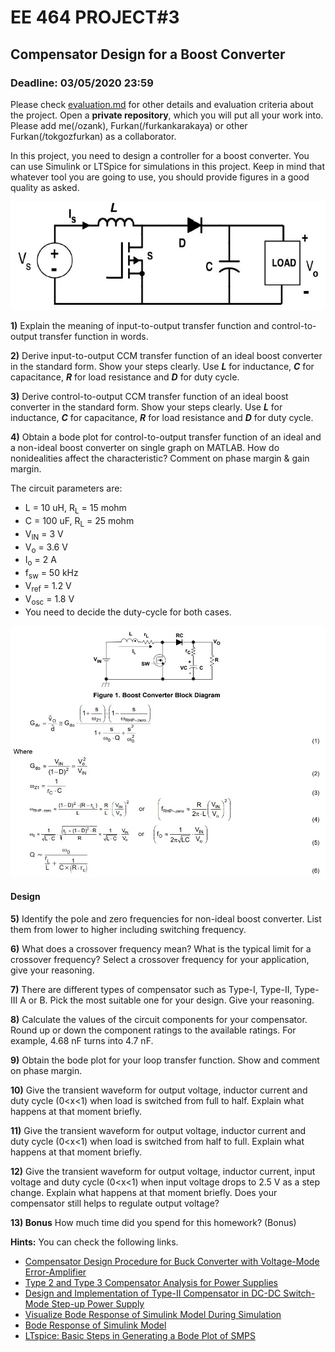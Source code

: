 # EE 464 PROJECT#3

## Compensator Design for a Boost Converter

### Deadline: 03/05/2020 23:59

Please check [evaluation.md](evaluation.md) for other details and evaluation criteria about the project. Open a **private repository**, which you will put all your work into. Please add me(/ozank), Furkan(/furkankarakaya) or other Furkan(/tokgozfurkan) as a collaborator.

In this project, you need to design a controller for a boost converter. You can use Simulink or LTSpice for simulations in this project. Keep in mind that whatever tool you are going to use, you should provide figures in a good quality as asked.

  ![](BoostConverter.png)

**1)** Explain the meaning of input-to-output transfer function and control-to-output transfer function in words.

**2)** Derive input-to-output CCM transfer function of an ideal boost converter in the standard form. Show your steps clearly. Use ***L*** for inductance, ***C*** for capacitance, ***R*** for load resistance and ***D*** for duty cycle.

**3)** Derive control-to-output CCM transfer function of an ideal boost converter in the standard form. Show your steps clearly. Use ***L*** for inductance, ***C*** for capacitance, ***R*** for load resistance and ***D*** for duty cycle.

**4)** Obtain a bode plot for control-to-output transfer function of an ideal and a non-ideal boost converter on single graph on MATLAB. How do nonidealities affect the characteristic? Comment on phase margin & gain margin.

The circuit parameters are:
* L = 10 uH, R<sub>L</sub> = 15 mohm
* C = 100 uF, R<sub>L</sub> = 25 mohm
* V<sub>IN</sub> = 3 V
* V<sub>o</sub> = 3.6 V
* I<sub>o</sub> = 2 A <br/>
* f<sub>sw</sub> = 50 kHz<br/>
* V<sub>ref</sub> = 1.2 V<br/>
* V<sub>osc</sub> = 1.8 V<br/>
* You need to decide the duty-cycle for both cases.

![](NonIdealBoostConverterTF.jpg)

#### Design

**5)** Identify the pole and zero frequencies for non-ideal boost converter. List them from lower to higher including switching frequency.

**6)** What does a crossover frequency mean? What is the typical limit for a crossover frequency? Select a crossover frequency for your application, give your reasoning.

**7)** There are different types of compensator such as Type-I, Type-II, Type-III A or B. Pick the most suitable one for your design. Give your reasoning.

**8)** Calculate the values of the circuit components for your compensator. Round up or down the component ratings to the available ratings. For example, 4.68 nF turns into 4.7 nF.

**9)** Obtain the bode plot for your loop transfer function. Show and comment on phase margin.

**10)** Give the transient waveform for output voltage, inductor current and duty cycle (0<x<1) when load is switched from full to half. Explain what happens at that moment briefly.

**11)** Give the transient waveform for output voltage, inductor current and duty cycle (0<x<1) when load is switched from half to full. Explain what happens at that moment briefly.

**12)** Give the transient waveform for output voltage, inductor current, input voltage and duty cycle (0<x<1) when input voltage drops to 2.5 V as a step change. Explain what happens at that moment briefly. Does your compensator still helps to regulate output voltage?

**13) Bonus** How much time did you spend for this homework? (Bonus)

**Hints:**
You can check the following links.

- [Compensator Design Procedure for Buck Converter with Voltage-Mode Error-Amplifier](https://www.infineon.com/dgdl/an-1162.pdf?fileId=5546d462533600a40153559a8e17111a)
- [Type 2 and Type 3 Compensator Analysis for Power Supplies](https://www.plexim.com/support/application-examples/1026)
- [Design and Implementation of Type-II Compensator in DC-DC Switch-Mode Step-up Power Supply](http://iranswitching.ir/wp-content/uploads/2016/01/Design-and-Implementation-of-Type-II-Compensator-in-DC-DC-Switch-Mode-Step-up-Power-Supply_www.IranSwitching.ir_.pdf)
- [Visualize Bode Response of Simulink Model During Simulation](https://www.mathworks.com/help/slcontrol/ug/visualize-bode-response-of-simulink-model-during-simulation.html)
- [Bode Response of Simulink Model](https://www.mathworks.com/help/slcontrol/gs/bode-response-of-simulink-model.html)
- [LTspice: Basic Steps in Generating a Bode Plot of SMPS](https://www.analog.com/en/technical-articles/ltspice-basic-steps-in-generating-a-bode-plot-of-smps.html#)

